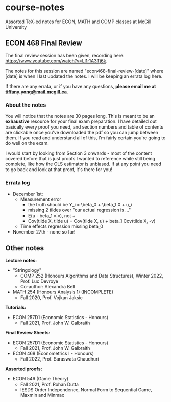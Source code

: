 # course-notes
Assorted TeX-ed notes for ECON, MATH and COMP classes at McGill University

## ECON 468 Final Review

The final review session has been given, recording here: https://www.youtube.com/watch?v=Ll1r1A3Tj6k.

The notes for this session are named "econ468-final-review-[date]" where [date] is when I last updated the notes. I will be keeping an errata log here.

If there are any errata, or if you have any questions, **please email me at tiffany.yong@mail.mcgill.ca**. 


### About the notes

You will notice that the notes are 30 pages long. This is meant to be an **exhaustive** resource for your final exam preparation. I have detailed out basically every proof you need, and section numbers and table of contents are clickable once you've downloaded the pdf so you can jump between them. If you read and understand all of this, I'm fairly certain you're going to do well on the exam. 

I would start by looking from Section 3 onwards - most of the content covered before that is just proofs I wanted to reference while still being complete, like how the OLS estimator is unbiased. If at any point you need to go back and look at that proof, it's there for you!


### Errata log

- December 1st:
  - Measurement error
    - the truth should be Y_i = \beta_0 + \beta_1 X + u_i
    - missing 2 tildes over "our actual regression is ..."
    - E(u - beta_1 v|v), not +
    - Cov(tilde X, tilde u) = Cov(tilde X, u) + beta_1 Cov(tilde X, -v)
  - Time effects regression missing beta_0 
- November 27th - none so far!



## Other notes


**Lecture notes:**
- "Stringology" 
  - COMP 252 (Honours Algorithms and Data Structures), Winter 2022, Prof. Luc Devroye
  - Co-author: Alexandra Bell
- MATH 254 (Honours Analysis 1) (INCOMPLETE)
  - Fall 2020, Prof. Vojkan Jaksic


**Tutorials:**
- ECON 257D1 (Economic Statistics - Honours)
  - Fall 2021, Prof. John W. Galbraith


**Final Review Sheets:**
- ECON 257D1 (Economic Statistics - Honours)
  - Fall 2021, Prof. John W. Galbraith
- ECON 468 (Econometrics I - Honours)
  - Fall 2022, Prof. Saraswata Chaudhuri


**Assorted proofs:**
- ECON 546 (Game Theory)
  - Fall 2021, Prof. Rohan Dutta
  - IESDS Order Independence, Normal Form to Sequential Game, Maxmin and Minmax

